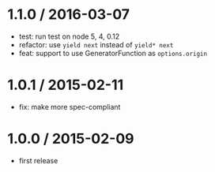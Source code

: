
1.1.0 / 2016-03-07
==================

  * test: run test on node 5, 4, 0.12
  * refactor: use `yield next` instead of `yield* next`
  * feat: support to use GeneratorFunction as `options.origin`

1.0.1 / 2015-02-11
==================

 * fix: make more spec-compliant

1.0.0 / 2015-02-09
==================

 * first release
